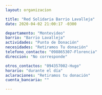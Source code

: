 ```yaml
---
layout: organizacion

title: "Red Solidaria Barrio Lavalleja"
date: 2020-04-02 21:00:17 -0300

departamento: "Montevideo"
barrio: "Barrio Lavalleja"
actividades: "Punto de Donación"
necesidades: "Retiramos Tu donación"
telefono_contacto: "098865307-Florencia"
direccion: "No corresponde"

otros_contactos: "094357002-Hugo"
horario: "durante el día"
aclaraciones: "Retiramos tu donación"
cuenta_bancaria: ""

---
```

